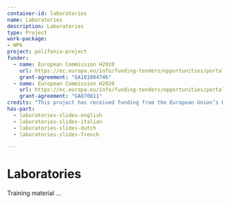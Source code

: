 ```yaml
---
container-id: laboratories
name: Laboratories
description: Laboratories
type: Project
work-package: 
- WP6
project: polifonia-project
funder:
  - name: European Commission H2020
    url: https://ec.europa.eu/info/funding-tenders/opportunities/portal/screen/programmes/h2020
    grant-agreement: "GA101004746"
  - name: European Commission H2020
    url: https://ec.europa.eu/info/funding-tenders/opportunities/portal/screen/programmes/h2020
    grant-agreement: "GA870811"
credits: "This project has received funding from the European Union’s Horizon 2020 research and innovation programme under grant agreements GA101004746 (Polifonia) and GA870811 (SPICE)."
has-part:
  - laboratories-slides-english
  - laboratories-slides-italian
  - laboratories-slides-dutch
  - laboratories-slides-french

---
```


# Laboratories

Training material ...